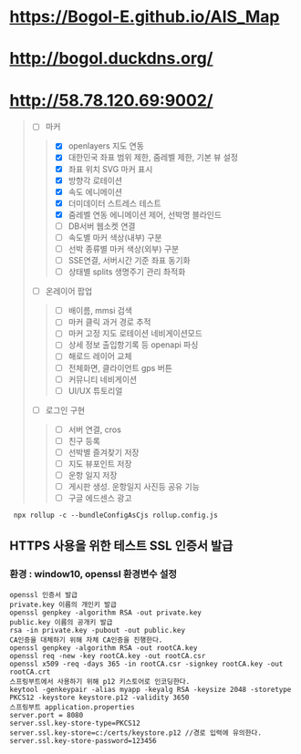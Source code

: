 # https://Bogol-E.github.io/AIS_Map
# http://bogol.duckdns.org/
# http://58.78.120.69:9002/
> - [ ] 마커
>> - [x] openlayers 지도 연동
>> - [x] 대한민국 좌표 범위 제한, 줌레벨 제한, 기본 뷰 설정
>> - [x] 좌표 위치 SVG 마커 표시
>> - [x] 방향각 로테이션
>> - [x] 속도 에니메이션
>> - [x] 더미데이터 스트레스 테스트
>> - [x] 줌레벨 연동 에니메이션 제어, 선박명 블라인드
>> - [ ] DB서버 웹소켓 연결
>> - [ ] 속도별 마커 색상(내부) 구분
>> - [ ] 선박 종류별 마커 색상(외부) 구분
>> - [ ] SSE연결, 서버시간 기준 좌표 동기화
>> - [ ] 상태별 splits 생명주기 관리 촤적화
> - [ ] 온레이어 팝업
>> - [ ] 배이름, mmsi 검색
>> - [ ] 마커 클릭 과거 경로 추적
>> - [ ] 마커 고정 지도 로테이션 네비게이션모드
>> - [ ] 상세 정보 출입항기록 등 openapi 파싱
>> - [ ] 해로드 레이어 교체
>> - [ ] 전체화면, 클라이언트 gps 버튼
>> - [ ] 커뮤니티 네비게이션 
>> - [ ] UI/UX 튜토리얼
> - [ ] 로그인 구현
>> - [ ] 서버 연결, cros
>> - [ ] 친구 등록
>> - [ ] 선박별 즐겨찾기 저장
>> - [ ] 지도 뷰포인트 저장
>> - [ ] 운항 일지 저장
>> - [ ] 게시판 생성. 운항일지 사진등 공유 기능
>> - [ ] 구글 에드센스 광고

```
 npx rollup -c --bundleConfigAsCjs rollup.config.js
```
## HTTPS 사용을 위한 테스트 SSL 인증서 발급
### 환경 : window10, openssl 환경변수 설정
```
openssl 인증서 발급
private.key 이름의 개인키 발급
openssl genpkey -algorithm RSA -out private.key
public.key 이름의 공개키 발급
rsa -in private.key -pubout -out public.key
CA인증을 대체하기 위해 자체 CA인증을 진행한다.
openssl genpkey -algorithm RSA -out rootCA.key
openssl req -new -key rootCA.key -out rootCA.csr
openssl x509 -req -days 365 -in rootCA.csr -signkey rootCA.key -out rootCA.crt
스프링부트에서 사용하기 위해 p12 키스토어로 인코딩한다.
keytool -genkeypair -alias myapp -keyalg RSA -keysize 2048 -storetype PKCS12 -keystore keystore.p12 -validity 3650
스프링부트 application.properties
server.port = 8080
server.ssl.key-store-type=PKCS12
server.ssl.key-store=c:/certs/keystore.p12 //경로 입력에 유의한다.
server.ssl.key-store-password=123456
```